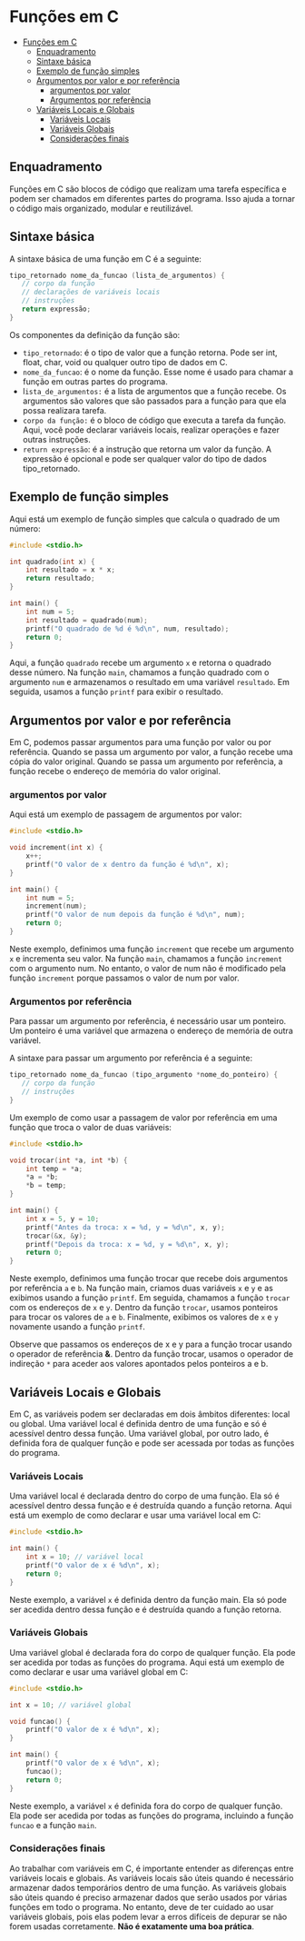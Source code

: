 # Funções em C
- [Funções em C](#funções-em-c)
  - [Enquadramento](#enquadramento)
  - [Sintaxe básica](#sintaxe-básica)
  - [Exemplo de função simples](#exemplo-de-função-simples)
  - [Argumentos por valor e por referência](#argumentos-por-valor-e-por-referência)
    - [argumentos por valor](#argumentos-por-valor)
    - [Argumentos por referência](#argumentos-por-referência)
  - [Variáveis Locais e Globais](#variáveis-locais-e-globais)
    - [Variáveis Locais](#variáveis-locais)
    - [Variáveis Globais](#variáveis-globais)
    - [Considerações finais](#considerações-finais)


## Enquadramento
Funções em C são blocos de código que realizam uma tarefa específica e podem ser chamados em diferentes partes do programa. Isso ajuda a tornar o código mais organizado, modular e reutilizável.

## Sintaxe básica
A sintaxe básica de uma função em C é a seguinte:

```c
tipo_retornado nome_da_funcao (lista_de_argumentos) {
   // corpo da função
   // declarações de variáveis locais
   // instruções
   return expressão;
}
```
Os componentes da definição da função são:

- `tipo_retornado`: é o tipo de valor que a função retorna. Pode ser int, float, char, void ou qualquer outro tipo de dados em C.
- `nome_da_funcao`: é o nome da função. Esse nome é usado para chamar a função em outras partes do programa.
- l`ista_de_argumentos:` é a lista de argumentos que a função recebe. Os argumentos são valores que são passados para a função para que ela possa realizara tarefa.
- `corpo da função:` é o bloco de código que executa a tarefa da função. Aqui, você pode declarar variáveis locais, realizar operações e fazer outras instruções.
- `return expressão`: é a instrução que retorna um valor da função. A expressão é opcional e pode ser qualquer valor do tipo de dados tipo_retornado.

## Exemplo de função simples
Aqui está um exemplo de função simples que calcula o quadrado de um número:

```c
#include <stdio.h>

int quadrado(int x) {
    int resultado = x * x;
    return resultado;
}

int main() {
    int num = 5;
    int resultado = quadrado(num);
    printf("O quadrado de %d é %d\n", num, resultado);
    return 0;
}
```
Aqui, a função `quadrado` recebe um argumento `x` e retorna o quadrado desse número. Na função `main`, chamamos a função quadrado com o argumento `num` e armazenamos o resultado em uma variável `resultado`. Em seguida, usamos a função `printf` para exibir o resultado.

## Argumentos por valor e por referência
Em C, podemos passar argumentos para uma função por valor ou por referência. Quando se passa um argumento por valor, a função recebe uma cópia do valor original. Quando se passa um argumento por referência, a função recebe o endereço de memória do valor original.

### argumentos por valor
Aqui está um exemplo de passagem de argumentos por valor:

```c
#include <stdio.h>

void increment(int x) {
    x++;
    printf("O valor de x dentro da função é %d\n", x);
}

int main() {
    int num = 5;
    increment(num);
    printf("O valor de num depois da função é %d\n", num);
    return 0;
}
```

Neste exemplo, definimos uma função `increment` que recebe um argumento `x` e incrementa seu valor. Na função `main`, chamamos a função `increment` com o argumento num. No entanto, o valor de num não é modificado pela função `increment` porque passamos o valor de num por valor.

### Argumentos por referência
Para passar um argumento por referência, é necessário usar um ponteiro. Um ponteiro é uma variável que armazena o endereço de memória de outra variável.

A sintaxe para passar um argumento por referência é a seguinte:

```c
tipo_retornado nome_da_funcao (tipo_argumento *nome_do_ponteiro) {
   // corpo da função
   // instruções
}
```
Um exemplo de como usar a passagem de valor por referência em uma função que troca o valor de duas variáveis:

```c
#include <stdio.h>

void trocar(int *a, int *b) {
    int temp = *a;
    *a = *b;
    *b = temp;
}

int main() {
    int x = 5, y = 10;
    printf("Antes da troca: x = %d, y = %d\n", x, y);
    trocar(&x, &y);
    printf("Depois da troca: x = %d, y = %d\n", x, y);
    return 0;
}

```

Neste exemplo, definimos uma função trocar que recebe dois argumentos por referência `a` e `b`. Na função main, criamos duas variáveis `x` e `y` e as exibimos usando a função `printf`. Em seguida, chamamos a função `trocar` com os endereços de `x` e `y`. Dentro da função `trocar`, usamos ponteiros para trocar os valores de `a` e `b`. Finalmente, exibimos os valores de `x` e `y ` novamente usando a função `printf`.

Observe que passamos os endereços de x e y para a função trocar usando o operador de referência **&**. Dentro da função trocar, usamos o operador de indireção `*` para aceder aos valores apontados pelos ponteiros a e b.

## Variáveis Locais e Globais
Em C, as variáveis podem ser declaradas em dois âmbitos diferentes: local ou global. Uma variável local é definida dentro de uma função e só é acessível dentro dessa função. Uma variável global, por outro lado, é definida fora de qualquer função e pode ser acessada por todas as funções do programa.


### Variáveis Locais
Uma variável local é declarada dentro do corpo de uma função. Ela só é acessível dentro dessa função e é destruída quando a função retorna. Aqui está um exemplo de como declarar e usar uma variável local em C:

```c
#include <stdio.h>

int main() {
    int x = 10; // variável local
    printf("O valor de x é %d\n", x);
    return 0;
}
```

Neste exemplo, a variável `x` é definida dentro da função main. Ela só pode ser acedida dentro dessa função e é destruída quando a função retorna.

### Variáveis Globais
Uma variável global é declarada fora do corpo de qualquer função. Ela pode ser acedida por todas as funções do programa. Aqui está um exemplo de como declarar e usar uma variável global em C:

```c
#include <stdio.h>

int x = 10; // variável global

void funcao() {
    printf("O valor de x é %d\n", x);
}

int main() {
    printf("O valor de x é %d\n", x);
    funcao();
    return 0;
}
```

Neste exemplo, a variável `x` é definida fora do corpo de qualquer função. Ela pode ser acedida por todas as funções do programa, incluindo a função `funcao` e a função `main`.

### Considerações finais
Ao trabalhar com variáveis em C, é importante entender as diferenças entre variáveis locais e globais. As variáveis locais são úteis quando é necessário armazenar dados temporários dentro de uma função. As variáveis globais são úteis quando é preciso armazenar dados que serão usados por várias funções em todo o programa. No entanto, deve de ter cuidado ao usar variáveis globais, pois elas podem levar a erros difíceis de depurar se não forem usadas corretamente. **Não é exatamente uma boa prática**.



